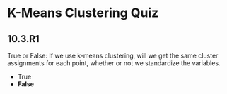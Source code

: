 # K-Means Clustering Quiz

## 10.3.R1

True or False: If we use k-means clustering, will we get the same cluster assignments for each point, whether or not we standardize the variables.

- True
- **False**
